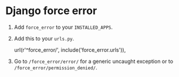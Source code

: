 # Django force error

1. Add `force_error` to your `INSTALLED_APPS`.
2. Add this to your `urls.py`.

    url(r'^force_error/', include('force_error.urls')),

3. Go to `/force_error/error/` for a generic uncaught exception or to
   `/force_error/permission_denied/`.
